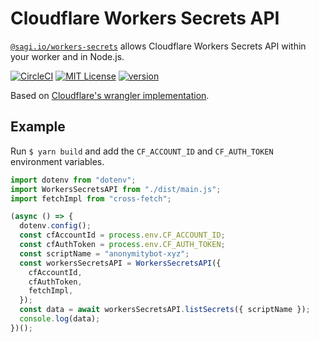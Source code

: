 # Cloudflare Workers Secrets API

[`@sagi.io/workers-secrets`](https://www.npmjs.com/package/@sagi.io/workers-secrets)
allows Cloudflare Workers Secrets API within your worker and in Node.js.

[![CircleCI](https://circleci.com/gh/sagi/workers-secrets.svg?style=svg&circle-token=e5282bece02d965a8fcde66d517bb599f20aa2e4)](https://circleci.com/gh/sagi/workers-secrets)
[![MIT License](https://img.shields.io/npm/l/@sagi.io/workers-secrets.svg?style=flat-square)](http://opensource.org/licenses/MIT)
[![version](https://img.shields.io/npm/v/@sagi.io/workers-secrets.svg?style=flat-square)](http://npm.im/@sagi.io/workers-secrets)


Based on [Cloudflare's wrangler implementation](https://github.com/cloudflare/wrangler/blob/master/src/commands/secret.rs).


## Example


Run `$ yarn build` and add the `CF_ACCOUNT_ID` and `CF_AUTH_TOKEN` environment variables.

```js
import dotenv from "dotenv";
import WorkersSecretsAPI from "./dist/main.js";
import fetchImpl from "cross-fetch";

(async () => {
  dotenv.config();
  const cfAccountId = process.env.CF_ACCOUNT_ID;
  const cfAuthToken = process.env.CF_AUTH_TOKEN;
  const scriptName = "anonymitybot-xyz";
  const workersSecretsAPI = WorkersSecretsAPI({
    cfAccountId,
    cfAuthToken,
    fetchImpl,
  });
  const data = await workersSecretsAPI.listSecrets({ scriptName });
  console.log(data);
})();
```
